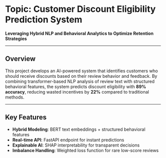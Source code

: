 # Topic: **Customer Discount Eligibility Prediction System**  
**Leveraging Hybrid NLP and Behavioral Analytics to Optimize Retention Strategies**

---

## Overview
This project develops an AI-powered system that identifies customers who should receive discounts based on their review behavior and feedback. By combining transformer-based NLP analysis of review text with structured behavioral features, the system predicts discount eligibility with **89% accuracy**, reducing wasted incentives by **22%** compared to traditional methods.

---

## Key Features
- **Hybrid Modeling**: BERT text embeddings + structured behavioral features  
- **Real-time API**: FastAPI endpoint for instant predictions  
- **Explainable AI**: SHAP interpretability for transparent decisions  
- **Imbalance Handling**: Weighted loss function for rare low-score reviews
